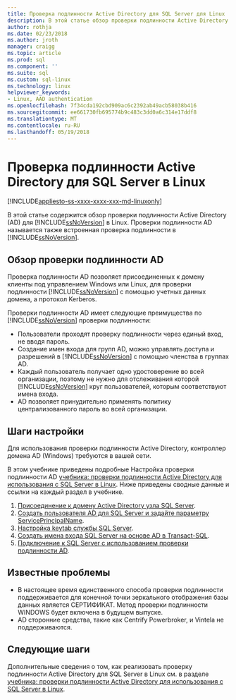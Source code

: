 ```yaml
---
title: Проверка подлинности Active Directory для SQL Server для Linux | Документы Microsoft
description: В этой статье обзор проверки подлинности Active Directory для SQL Server в Linux.
author: rothja
ms.date: 02/23/2018
ms.author: jroth
manager: craigg
ms.topic: article
ms.prod: sql
ms.component: ''
ms.suite: sql
ms.custom: sql-linux
ms.technology: linux
helpviewer_keywords:
- Linux, AAD authentication
ms.openlocfilehash: 7f34cda192cbd909ac6c2392ab49acb58038b416
ms.sourcegitcommit: ee661730fb695774b9c483c3dd0a6c314e17ddf8
ms.translationtype: MT
ms.contentlocale: ru-RU
ms.lasthandoff: 05/19/2018
---
```

# <a name="active-directory-authentication-for-sql-server-on-linux"></a>Проверка подлинности Active Directory для SQL Server в Linux

[!INCLUDE[appliesto-ss-xxxx-xxxx-xxx-md-linuxonly](../includes/appliesto-ss-xxxx-xxxx-xxx-md-linuxonly.md)]

В этой статье содержится обзор проверки подлинности Active Directory (AD) для [!INCLUDE[ssNoVersion](../includes/ssnoversion-md.md)] в Linux. Проверки подлинности AD называется также встроенная проверка подлинности в [!INCLUDE[ssNoVersion](../includes/ssnoversion-md.md)]. 

## <a name="ad-authentication-overview"></a>Обзор проверки подлинности AD

Проверка подлинности AD позволяет присоединенных к домену клиенты под управлением Windows или Linux, для проверки подлинности [!INCLUDE[ssNoVersion](../includes/ssnoversion-md.md)] с помощью учетных данных домена, а протокол Kerberos.

Проверки подлинности AD имеет следующие преимущества по [!INCLUDE[ssNoVersion](../includes/ssnoversion-md.md)] проверки подлинности:

- Пользователи проходят проверку подлинности через единый вход, не вводя пароль.   
- Создание имен входа для групп AD, можно управлять доступа и разрешений в [!INCLUDE[ssNoVersion](../includes/ssnoversion-md.md)] с помощью членства в группах AD.  
- Каждый пользователь получает одно удостоверение во всей организации, поэтому не нужно для отслеживания которой [!INCLUDE[ssNoVersion](../includes/ssnoversion-md.md)] круг пользователей, которым соответствуют имена входа.   
- AD позволяет принудительно применять политику централизованного пароль во всей организации.   

## <a name="configuration-steps"></a>Шаги настройки

Для использования проверки подлинности Active Directory, контроллер домена AD (Windows) требуются в вашей сети.

В этом учебнике приведены подробные Настройка проверки подлинности AD [учебника: проверки подлинности Active Directory для использования с SQL Server в Linux](sql-server-linux-active-directory-authentication.md). Ниже приведены сводные данные и ссылки на каждый раздел в учебнике.

1. [Присоединение к домену Active Directory узла SQL Server](sql-server-linux-active-directory-authentication.md#join).
1. [Создать пользователя AD для SQL Server и задайте параметру ServicePrincipalName](sql-server-linux-active-directory-authentication.md#createuser).
1. [Настройка keytab службы SQL Server](sql-server-linux-active-directory-authentication.md#configurekeytab).
1. [Создать имена входа SQL Server на основе AD в Transact-SQL](sql-server-linux-active-directory-authentication.md#createsqllogins).
1. [Подключение к SQL Server с использованием проверки подлинности AD](sql-server-linux-active-directory-authentication.md#connect).

## <a name="known-issues"></a>Известные проблемы

- В настоящее время единственного способа проверки подлинности поддерживается для конечной точки зеркального отображения базы данных является СЕРТИФИКАТ. Метод проверки подлинности WINDOWS будет включена в будущем выпуске.
- AD сторонние средства, такие как Centrify Powerbroker, и Vintela не поддерживаются.

## <a name="next-steps"></a>Следующие шаги

Дополнительные сведения о том, как реализовать проверку подлинности Active Directory для SQL Server в Linux см. в разделе [учебника: проверки подлинности Active Directory для использования с SQL Server в Linux](sql-server-linux-active-directory-authentication.md).